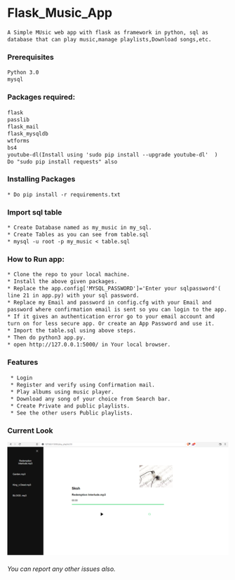 # Flask_Music_App

    A Simple MUsic web app with flask as framework in python, sql as database that can play music,manage playlists,Download songs,etc.
### Prerequisites
    Python 3.0 
    mysql
  
### Packages required:
    flask
    passlib
    flask_mail
    flask_mysqldb
    wtforms
    bs4
    youtube-dl(Install using 'sudo pip install --upgrade youtube-dl'  )
    Do "sudo pip install requests" also
    
### Installing Packages
    * Do pip install -r requirements.txt

### Import sql table
    * Create Database named as my_music in my_sql.
    * Create Tables as you can see from table.sql 
    * mysql -u root -p my_music < table.sql

### How to Run app:
    * Clone the repo to your local machine.
    * Install the above given packages.
    * Replace the app.config['MYSQL_PASSWORD']='Enter your sqlpassword'( line 21 in app.py) with your sql password.
    * Replace my Email and password in config.cfg with your Email and password where confirmation email is sent so you can login to the app.
    * If it gives an authentication error go to your email account and turn on for less secure app. Or create an App Password and use it.
    * Import the table.sql using above steps.
    * Then do python3 app.py.
    * open http://127.0.0.1:5000/ in Your local browser.
    
### Features
     * Login
     * Register and verify using Confirmation mail.
     * Play albums using music player.
     * Download any song of your choice from Search bar.
     * Create Private and public playlists.
     * See the other users Public playlists.
   
### Current Look
  ![alt text](./Image.png)


###### You can report any other issues also.
   
   
 
